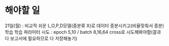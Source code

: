 # 해야할 일
21일(월) : 
비교적 쉬운 L,O,P,D모델(중분류 X)로 데이터 증분시키고(비율맞춰서 증분) 학습
학습 파라미터 시도 : epoch 5,10 / batch 8,16,64 cross로 시도해봐야함(결과 다 보고서에 필요하므로 다 저장해놓기)

